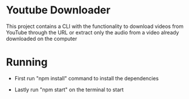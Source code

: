 # Youtube Downloader

This project contains a CLI with the functionality to download videos from YouTube through the URL or extract only the audio from a video already downloaded on the computer


# Running 

- First run "npm install" command to install the dependencies

- Lastly run "npm start" on the terminal to start
